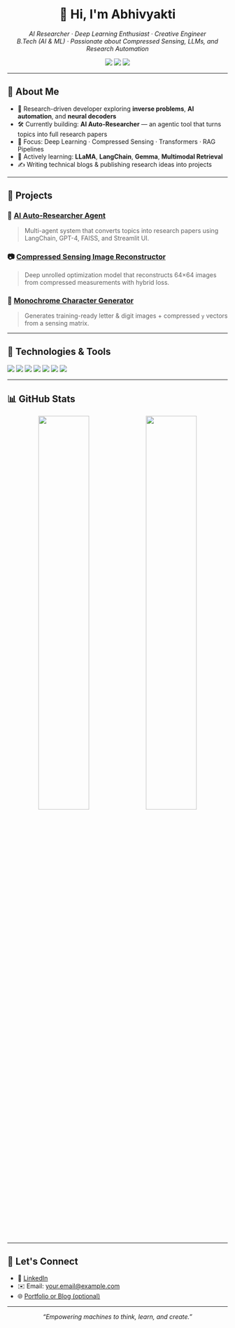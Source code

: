 <h1 align="center">👋 Hi, I'm Abhivyakti</h1>

<p align="center">
  <em>AI Researcher · Deep Learning Enthusiast · Creative Engineer</em><br>
  <em>B.Tech (AI & ML) · Passionate about Compressed Sensing, LLMs, and Research Automation</em>
</p>

<p align="center">
  <a href="mailto:your.email@example.com"><img src="https://img.shields.io/badge/Email-D14836?style=flat-square&logo=gmail&logoColor=white"/></a>
  <a href="https://linkedin.com/in/your-link"><img src="https://img.shields.io/badge/LinkedIn-blue?style=flat-square&logo=linkedin&logoColor=white"/></a>
  <a href="https://github.com/abhivyakti003"><img src="https://img.shields.io/badge/GitHub-181717?style=flat-square&logo=github&logoColor=white"/></a>
</p>

---

## 🧠 About Me

- 🔬 Research-driven developer exploring **inverse problems**, **AI automation**, and **neural decoders**
- 🛠️ Currently building: **AI Auto-Researcher** — an agentic tool that turns topics into full research papers
- 🎯 Focus: Deep Learning · Compressed Sensing · Transformers · RAG Pipelines
- 🌱 Actively learning: **LLaMA**, **LangChain**, **Gemma**, **Multimodal Retrieval**
- ✍️ Writing technical blogs & publishing research ideas into projects

---

## 🚀 Projects

### 📘 [AI Auto-Researcher Agent](https://github.com/abhivyakti003/ai-auto-researcher)
> Multi-agent system that converts topics into research papers using LangChain, GPT-4, FAISS, and Streamlit UI.

### 📷 [Compressed Sensing Image Reconstructor](https://github.com/abhivyakti003/cs-image-reconstruction)
> Deep unrolled optimization model that reconstructs 64×64 images from compressed measurements with hybrid loss.

### 🔡 [Monochrome Character Generator](https://github.com/abhivyakti003/letter-generator)
> Generates training-ready letter & digit images + compressed `y` vectors from a sensing matrix.

---

## 🧰 Technologies & Tools

<p align="left">
  <img src="https://img.shields.io/badge/Python-3670A0?style=for-the-badge&logo=python&logoColor=white"/>
  <img src="https://img.shields.io/badge/PyTorch-EE4C2C?style=for-the-badge&logo=pytorch&logoColor=white"/>
  <img src="https://img.shields.io/badge/HuggingFace-%23FFD21F?style=for-the-badge&logo=huggingface&logoColor=black"/>
  <img src="https://img.shields.io/badge/LangChain-5E17EB?style=for-the-badge&logo=LangChain&logoColor=white"/>
  <img src="https://img.shields.io/badge/FAISS-0062FF?style=for-the-badge&logo=vector&logoColor=white"/>
  <img src="https://img.shields.io/badge/Streamlit-FF4B4B?style=for-the-badge&logo=streamlit&logoColor=white"/>
  <img src="https://img.shields.io/badge/OpenCV-27338e?style=for-the-badge&logo=opencv&logoColor=white"/>
</p>

---

## 📊 GitHub Stats

<p align="center">
  <img src="https://github-readme-stats.vercel.app/api?username=abhivyakti003&show_icons=true&theme=gruvbox&hide_border=true" width="48%" />
  <img src="https://github-readme-streak-stats.herokuapp.com/?user=abhivyakti003&theme=gruvbox&hide_border=true" width="48%" />
</p>

---

## 📌 Let's Connect

- 🔗 [LinkedIn](https://linkedin.com/in/your-link)
- ✉️ Email: your.email@example.com
- 🌐 [Portfolio or Blog (optional)](https://your-portfolio.com)

---

<p align="center">
  <i>“Empowering machines to think, learn, and create.”</i>
</p>
